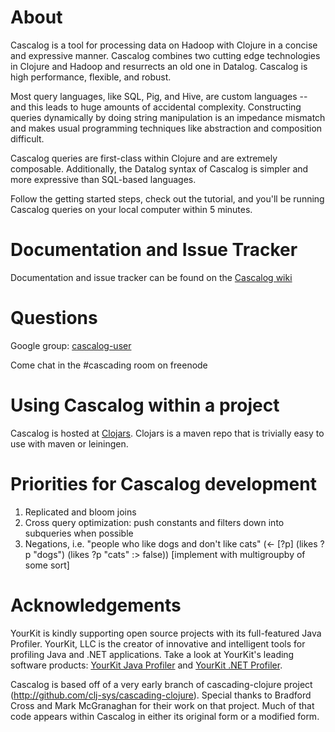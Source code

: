 # About

Cascalog is a tool for processing data on Hadoop with Clojure in a concise and expressive manner. Cascalog combines two cutting edge technologies in Clojure and Hadoop and resurrects an old one in Datalog. Cascalog is high performance, flexible, and robust.

Most query languages, like SQL, Pig, and Hive, are custom languages -- and this leads to huge amounts of accidental complexity. Constructing queries dynamically by doing string manipulation is an impedance mismatch and makes usual programming techniques like abstraction and composition difficult.

Cascalog queries are first-class within Clojure and are extremely composable. Additionally, the Datalog syntax of Cascalog is simpler and more expressive than SQL-based languages.

Follow the getting started steps, check out the tutorial, and you'll be running Cascalog queries on your local computer within 5 minutes.

# Documentation and Issue Tracker

Documentation and issue tracker can be found on the [Cascalog wiki](https://www.assembla.com/wiki/show/d9Z8_q-Omr35zteJe5cbLr)

# Questions

Google group: [cascalog-user](http://groups.google.com/group/cascalog-user)

Come chat in the #cascading room on freenode

# Using Cascalog within a project

Cascalog is hosted at [Clojars](http://clojars.org/cascalog). Clojars is a maven repo that is trivially easy to use with maven or leiningen.


# Priorities for Cascalog development

1. Replicated and bloom joins
2. Cross query optimization: push constants and filters down into subqueries when possible
3. Negations, i.e. "people who like dogs and don't like cats" (<- \[?p] (likes ?p "dogs") (likes ?p "cats" :> false)) [implement with multigroupby of some sort]


# Acknowledgements

YourKit is kindly supporting open source projects with its full-featured Java Profiler.
YourKit, LLC is the creator of innovative and intelligent tools for profiling
Java and .NET applications. Take a look at YourKit's leading software products:
[YourKit Java Profiler](http://www.yourkit.com/java/profiler/index.jsp) and
[YourKit .NET Profiler](http://www.yourkit.com/.net/profiler/index.jsp).


Cascalog is based off of a very early branch of cascading-clojure project (http://github.com/clj-sys/cascading-clojure). Special thanks to Bradford Cross and Mark McGranaghan for their work on that project. Much of that code appears within Cascalog in either its original form or a modified form.
